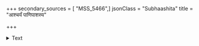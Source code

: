 +++
secondary_sources = [ "MSS_5466",]
jsonClass = "Subhaashita"
title = "आश्चर्यं पाणिपाशस्य"

+++

<details><summary>Text</summary>

आश्चर्यं पाणिपाशस्य गिरीन्द्रतनये तव।  
जगद्बन्धनहा शंभुर् येन बन्धं समिच्छति॥
</details>
